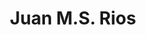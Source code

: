 ---
title: Juan M.S. Rios
name: Juan M.S. Rios
authors:
- Telior

superuser: false

bio: 
  Profesor adjunto de lógica en la Facultad de Filosofía y Letras de la UNAM, interesado en la familia de lenguajes de programación LISP,  las tecnologías libres, la seguridad digital,  el diseño de videojuegos, la auto-organización y la filosofía de Spinoza.

education:
  courses:
  - institution: Facultad de Filosofía y Letras, UNAM

social:
- icon: telegram
  icon_pack: fab
  link: "https://telegram.me/T3lior"

user_groups:
  - Alumnos
---